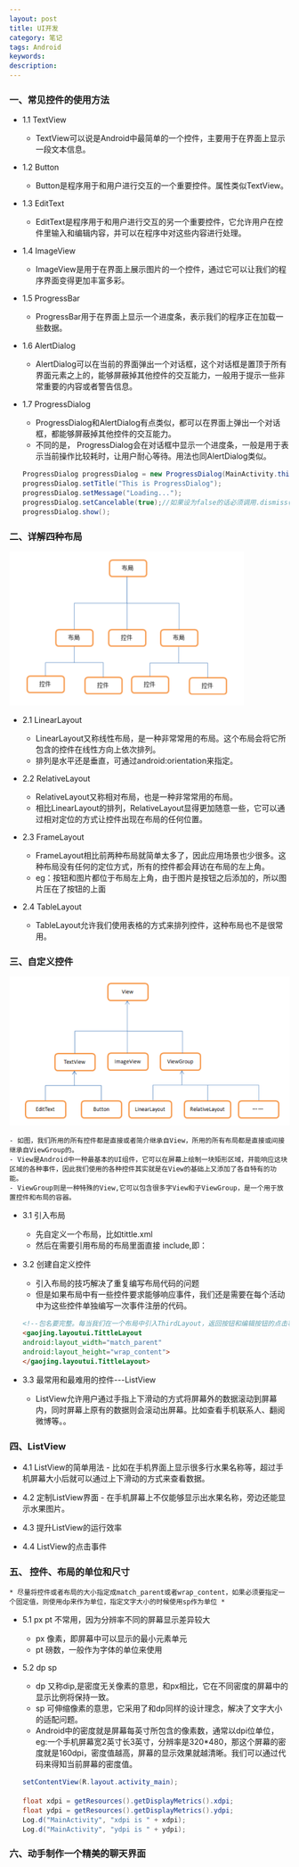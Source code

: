 ```yaml
---
layout: post
title: UI开发
category: 笔记
tags: Android
keywords: 
description: 
---
```


### 一、常见控件的使用方法

- 1.1 TextView
    - TextView可以说是Android中最简单的一个控件，主要用于在界面上显示一段文本信息。

- 1.2 Button
    - Button是程序用于和用户进行交互的一个重要控件。属性类似TextView。

- 1.3 EditText
    - EditText是程序用于和用户进行交互的另一个重要控件，它允许用户在控件里输入和编辑内容，并可以在程序中对这些内容进行处理。

- 1.4 ImageView
    - ImageView是用于在界面上展示图片的一个控件，通过它可以让我们的程序界面变得更加丰富多彩。

- 1.5 ProgressBar
    - ProgressBar用于在界面上显示一个进度条，表示我们的程序正在加载一些数据。

- 1.6 AlertDialog
    - AlertDialog可以在当前的界面弹出一个对话框，这个对话框是置顶于所有界面元素之上的，能够屏蔽掉其他控件的交互能力，一般用于提示一些非常重要的内容或者警告信息。

- 1.7 ProgressDialog
    - ProgressDialog和AlertDialog有点类似，都可以在界面上弹出一个对话框，都能够屏蔽掉其他控件的交互能力。
    - 不同的是， ProgressDialog会在对话框中显示一个进度条，一般是用于表示当前操作比较耗时，让用户耐心等待。用法也同AlertDialog类似。
    ```java
    ProgressDialog progressDialog = new ProgressDialog(MainActivity.this);//构建ProgressDialog对象
    progressDialog.setTitle("This is ProgressDialog");
    progressDialog.setMessage("Loading...");
    progressDialog.setCancelable(true);//如果设为false的话必须调用.dismiss()来关闭
    progressDialog.show();
    ```

### 二、详解四种布局
![布局-控件](/_posts/img/布局-控件.png)

- 2.1 LinearLayout
    - LinearLayout又称线性布局，是一种非常常用的布局。这个布局会将它所包含的控件在线性方向上依次排列。
    - 排列是水平还是垂直，可通过android:orientation来指定。

- 2.2 RelativeLayout
    - RelativeLayout又称相对布局，也是一种非常常用的布局。
    - 相比LinearLayout的排列，RelativeLayout显得更加随意一些，它可以通过相对定位的方式让控件出现在布局的任何位置。

- 2.3 FrameLayout
    - FrameLayout相比前两种布局就简单太多了，因此应用场景也少很多。这种布局没有任何的定位方式，所有的控件都会拜访在布局的左上角。
    - eg：按钮和图片都位于布局左上角，由于图片是按钮之后添加的，所以图片压在了按钮的上面

- 2.4 TableLayout
    - TableLayout允许我们使用表格的方式来排列控件，这种布局也不是很常用。


### 三、自定义控件
![控件](/_posts/img/控件.png)

    - 如图，我们所用的所有控件都是直接或者简介继承自View，所用的所有布局都是直接或间接继承自ViewGroup的。
    - View是Android中一种最基本的UI组件，它可以在屏幕上绘制一块矩形区域，并能响应这块区域的各种事件，因此我们使用的各种控件其实就是在View的基础上又添加了各自特有的功能。
    - ViewGroup则是一种特殊的View,它可以包含很多字View和子ViewGroup，是一个用于放置控件和布局的容器。

- 3.1 引入布局
    - 先自定义一个布局，比如tittle.xml
    - 然后在需要引用布局的布局里面直接 include,即：<include layout="@layout/tittle" />

- 3.2 创建自定义控件
    - 引入布局的技巧解决了重复编写布局代码的问题
    - 但是如果布局中有一些控件要求能够响应事件，我们还是需要在每个活动中为这些控件单独编写一次事件注册的代码。
    ```html
    <!--包名要完整。每当我们在一个布局中引入ThirdLayout，返回按钮和编辑按钮的点击事件就已经自动实现好了，也是省去了很多编写重复代码的工作-->
    <gaojing.layoutui.TittleLayout
    android:layout_width="match_parent"
    android:layout_height="wrap_content">
    </gaojing.layoutui.TittleLayout>
    ```

- 3.3 最常用和最难用的控件---ListView
    - ListView允许用户通过手指上下滑动的方式将屏幕外的数据滚动到屏幕内，同时屏幕上原有的数据则会滚动出屏幕。比如查看手机联系人、翻阅微博等。。

### 四、ListView

- 4.1 ListView的简单用法
        - 比如在手机界面上显示很多行水果名称等，超过手机屏幕大小后就可以通过上下滑动的方式来查看数据。

- 4.2 定制ListView界面
        - 在手机屏幕上不仅能够显示出水果名称，旁边还能显示水果图片。

- 4.3 提升ListView的运行效率

- 4.4 ListView的点击事件

### 五、 控件、布局的单位和尺寸
    * 尽量将控件或者布局的大小指定成match_parent或者wrap_content，如果必须要指定一个固定值，则使用dp来作为单位，指定文字大小的时候使用sp作为单位 *

- 5.1 px pt 不常用，因为分辨率不同的屏幕显示差异较大
    - px 像素，即屏幕中可以显示的最小元素单元
    - pt 磅数，一般作为字体的单位来使用

- 5.2 dp sp
    - dp 又称dip,是密度无关像素的意思，和px相比，它在不同密度的屏幕中的显示比例将保持一致。
    - sp 可伸缩像素的意思，它采用了和dp同样的设计理念，解决了文字大小的适配问题。
    - Android中的密度就是屏幕每英寸所包含的像素数，通常以dpi位单位，eg:一个手机屏幕宽2英寸长3英寸，分辨率是320*480，那这个屏幕的密度就是160dpi，密度值越高，屏幕的显示效果就越清晰。我们可以通过代码来得知当前屏幕的密度值。
    ```java
    setContentView(R.layout.activity_main);

    float xdpi = getResources().getDisplayMetrics().xdpi;
    float ydpi = getResources().getDisplayMetrics().ydpi;
    Log.d("MainActivity", "xdpi is " + xdpi);
    Log.d("MainActivity", "ydpi is " + ydpi);
    ```

### 六、动手制作一个精美的聊天界面






